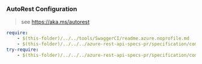 ### AutoRest Configuration
> see https://aka.ms/autorest

``` yaml
require:
    - $(this-folder)/../../tools/SwaggerCI/readme.azure.noprofile.md
    - $(this-folder)/../../../azure-rest-api-specs-pr/specification/compute/resource-manager/readme.md
try-require:
    - $(this-folder)/../../../azure-rest-api-specs-pr/specification/compute/resource-manager/readme.powershell.md
```

